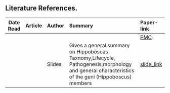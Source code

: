 Literature References.
---

Date Read| Article | Author | Summary | Paper-link 
:---: | :---: | :--- | :--- | :--- 
|||||[PMC](https://www.ncbi.nlm.nih.gov/pmc/articles/PMC3671411/)
|||Slides|Gives a general summary on Hippoboscas Taxnomy,Lifecycle, Pathogenesis,morphology and general characteristics of the geni (Hippoboscus) members|[slide_link](https://www.ndvsu.org/images/StudyMaterials/Parasitology/Hippoboscidae.pdf)


